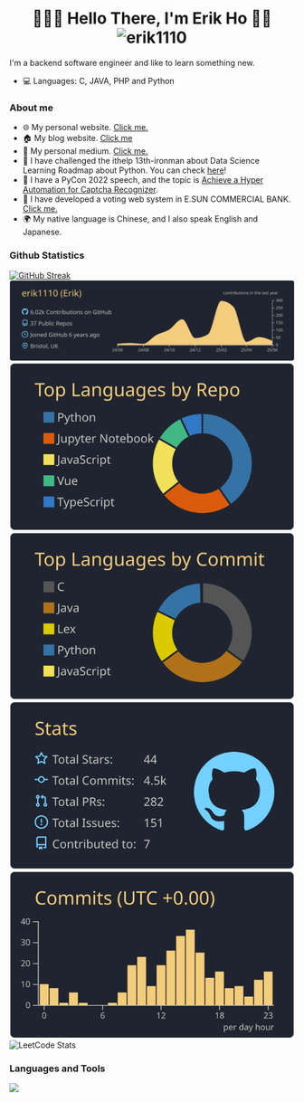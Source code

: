 <h1 align="center"> 👨🏻‍💻 Hello There, I'm Erik Ho 👋🏻 <img src="https://komarev.com/ghpvc/?username=erik1110&color=800080" alt="erik1110" /></h1>

I'm a backend software engineer and like to learn something new.
- 💻 Languages: C, JAVA, PHP and Python

### About me 
- 🌐 My personal website. [Click me.](https://erik1110.com/my-website/)
- 🏠 My blog website. [Click me](https://erik1110.com/)
- 📔 My personal medium. [Click me.](https://medium.com/@erikho_51835)
- 📝 I have challenged the ithelp 13th-ironman about Data Science Learning Roadmap about Python. You can check [here](https://ithelp.ithome.com.tw/users/20114380/ironman/3998)!
- 💬 I have a PyCon 2022 speech, and the topic is [Achieve a Hyper Automation for Captcha Recognizer](https://youtu.be/oD-FT_33yW4).
- 🌱 I have developed a voting web system in E.SUN COMMERCIAL BANK. [Click me.](https://github.com/esun-ai/voting_system)
- 🌍 My native language is Chinese, and I also speak English and Japanese.

### Github Statistics

[![GitHub Streak](https://streak-stats.demolab.com?user=erik1110&theme=radical&card_width=480)](https://git.io/streak-stats)
[![](https://raw.githubusercontent.com/erik1110/erik1110/main/profile-summary-card-output/ayu_mirage/0-profile-details.svg)](https://github.com/vn7n24fzkq/github-profile-summary-cards)
[![](https://raw.githubusercontent.com/erik1110/erik1110/main/profile-summary-card-output/ayu_mirage/1-repos-per-language.svg)](https://github.com/vn7n24fzkq/github-profile-summary-cards) [![](https://raw.githubusercontent.com/erik1110/erik1110/main/profile-summary-card-output/ayu_mirage/2-most-commit-language.svg)](https://github.com/vn7n24fzkq/github-profile-summary-cards)
[![](https://raw.githubusercontent.com/erik1110/erik1110/main/profile-summary-card-output/ayu_mirage/3-stats.svg)](https://github.com/vn7n24fzkq/github-profile-summary-cards) [![](https://raw.githubusercontent.com/erik1110/erik1110/main/profile-summary-card-output/ayu_mirage/4-productive-time.svg)](https://github.com/vn7n24fzkq/github-profile-summary-cards)
![LeetCode Stats](https://leetcard.jacoblin.cool/erik1110?theme=nord&ext=heatmap)

### Languages and Tools
![](https://skillicons.dev/icons?i=vscode,linux,gcp,nginx,nodejs,express,nestjs,figma,vue,vite,tailwind,html,css,js,ts,c,php,py,java,spring,fastapi,flask,selenium,mongodb,sqlite,postgres,redis,rabbitmq,firebase,postman,docker,kubernetes,git,github,githubactions,grafana,prometheus,linkedin,discord,instagram,notion&perline=13)
